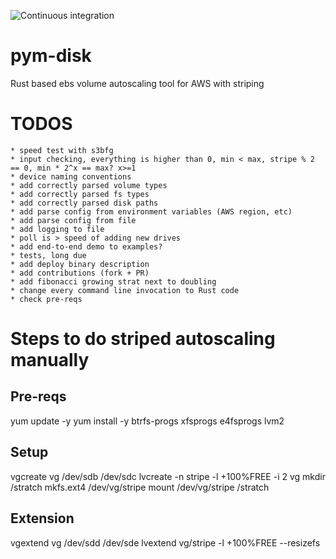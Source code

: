 ![Continuous integration](https://github.com/007vasy/pym-disk/workflows/Continuous%20integration/badge.svg?branch=dev)

# pym-disk

Rust based ebs volume autoscaling tool for AWS with striping

# TODOS

    * speed test with s3bfg
    * input checking, everything is higher than 0, min < max, stripe % 2 == 0, min * 2^x == max? x>=1
    * device naming conventions
    * add correctly parsed volume types
    * add correctly parsed fs types
    * add correctly parsed disk paths
    * add parse config from environment variables (AWS region, etc)
    * add parse config from file
    * add logging to file
    * poll is > speed of adding new drives
    * add end-to-end demo to examples?
    * tests, long due
    * add deploy binary description
    * add contributions (fork + PR)
    * add fibonacci growing strat next to doubling
    * change every command line invocation to Rust code
    * check pre-reqs

# Steps to do striped autoscaling manually

## Pre-reqs

yum update -y
yum install -y btrfs-progs xfsprogs e4fsprogs lvm2

## Setup

vgcreate vg /dev/sdb /dev/sdc
lvcreate -n stripe -l +100%FREE -i 2 vg
mkdir /stratch
mkfs.ext4 /dev/vg/stripe
mount /dev/vg/stripe /stratch

## Extension

vgextend vg /dev/sdd /dev/sde
lvextend vg/stripe -l +100%FREE --resizefs

